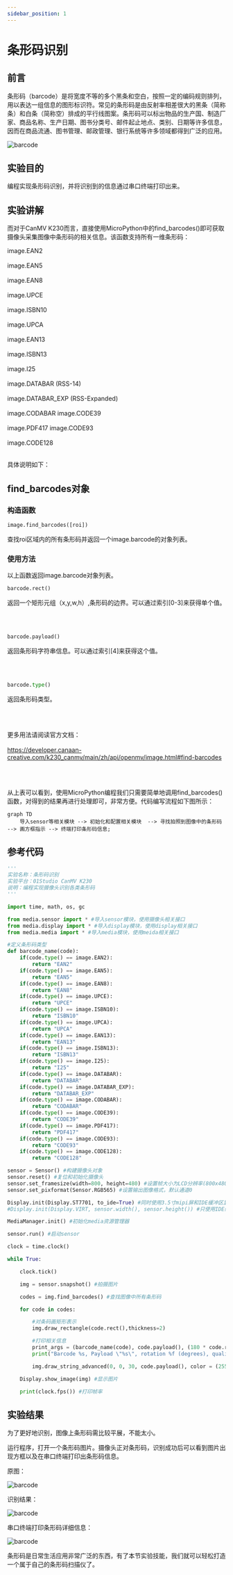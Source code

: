 ```yaml
---
sidebar_position: 1
---
```


# 条形码识别

## 前言
条形码（barcode）是将宽度不等的多个黑条和空白，按照一定的编码规则排列，用以表达一组信息的图形标识符。常见的条形码是由反射率相差很大的黑条（简称条）和白条（简称空）排成的平行线图案。条形码可以标出物品的生产国、制造厂家、商品名称、生产日期、图书分类号、邮件起止地点、类别、日期等许多信息，因而在商品流通、图书管理、邮政管理、银行系统等许多领域都得到广泛的应用。

![barcode](./img/barcode/barcode0.png)

## 实验目的
编程实现条形码识别，并将识别到的信息通过串口终端打印出来。

## 实验讲解

而对于CanMV K230而言，直接使用MicroPython中的find_barcodes()即可获取摄像头采集图像中条形码的相关信息。该函数支持所有一维条形码：

image.EAN2 <br></br>
image.EAN5 <br></br>
image.EAN8 <br></br>
image.UPCE <br></br>
image.ISBN10 <br></br>
image.UPCA <br></br>
image.EAN13 <br></br>
image.ISBN13 <br></br>
image.I25 <br></br>
image.DATABAR (RSS-14) <br></br>
image.DATABAR_EXP (RSS-Expanded) <br></br>
image.CODABAR image.CODE39 <br></br>
image.PDF417 image.CODE93 <br></br>
image.CODE128 <br></br>

具体说明如下：

## find_barcodes对象

### 构造函数
```python
image.find_barcodes([roi])
```
查找roi区域内的所有条形码并返回一个image.barcode的对象列表。

### 使用方法

以上函数返回image.barcode对象列表。

```python
barcode.rect()
```
返回一个矩形元组（x,y,w,h）,条形码的边界。可以通过索引[0-3]来获得单个值。

<br></br>

```python
barcode.payload()
```
返回条形码字符串信息。可以通过索引[4]来获得这个值。

<br></br>

```python
barcode.type()
```
返回条形码类型。

<br></br>

更多用法请阅读官方文档：<br></br>
https://developer.canaan-creative.com/k230_canmv/main/zh/api/openmv/image.html#find-barcodes

<br></br>

从上表可以看到，使用MicroPython编程我们只需要简单地调用find_barcodes()函数，对得到的结果再进行处理即可，非常方便。代码编写流程如下图所示：

```mermaid
graph TD
    导入sensor等相关模块 --> 初始化和配置相关模块  --> 寻找拍照到图像中的条形码 --> 画方框指示 --> 终端打印条形码信息;
```

## 参考代码

```python
'''
实验名称：条形码识别
实验平台：01Studio CanMV K230
说明：编程实现摄像头识别各类条形码
'''

import time, math, os, gc

from media.sensor import * #导入sensor模块，使用摄像头相关接口
from media.display import * #导入display模块，使用display相关接口
from media.media import * #导入media模块，使用meida相关接口

#定义条形码类型
def barcode_name(code):
    if(code.type() == image.EAN2):
        return "EAN2"
    if(code.type() == image.EAN5):
        return "EAN5"
    if(code.type() == image.EAN8):
        return "EAN8"
    if(code.type() == image.UPCE):
        return "UPCE"
    if(code.type() == image.ISBN10):
        return "ISBN10"
    if(code.type() == image.UPCA):
        return "UPCA"
    if(code.type() == image.EAN13):
        return "EAN13"
    if(code.type() == image.ISBN13):
        return "ISBN13"
    if(code.type() == image.I25):
        return "I25"
    if(code.type() == image.DATABAR):
        return "DATABAR"
    if(code.type() == image.DATABAR_EXP):
        return "DATABAR_EXP"
    if(code.type() == image.CODABAR):
        return "CODABAR"
    if(code.type() == image.CODE39):
        return "CODE39"
    if(code.type() == image.PDF417):
        return "PDF417"
    if(code.type() == image.CODE93):
        return "CODE93"
    if(code.type() == image.CODE128):
        return "CODE128"

sensor = Sensor() #构建摄像头对象
sensor.reset() #复位和初始化摄像头
sensor.set_framesize(width=800, height=480) #设置帧大小为LCD分辨率(800x480)，默认通道0
sensor.set_pixformat(Sensor.RGB565) #设置输出图像格式，默认通道0

Display.init(Display.ST7701, to_ide=True) #同时使用3.5寸mipi屏和IDE缓冲区显示图像，800x480分辨率
#Display.init(Display.VIRT, sensor.width(), sensor.height()) #只使用IDE缓冲区显示图像

MediaManager.init() #初始化media资源管理器

sensor.run() #启动sensor

clock = time.clock()

while True:

    clock.tick()

    img = sensor.snapshot() #拍摄图片

    codes = img.find_barcodes() #查找图像中所有条形码

    for code in codes:

        #对条码画矩形表示
        img.draw_rectangle(code.rect(),thickness=2)

        #打印相关信息
        print_args = (barcode_name(code), code.payload(), (180 * code.rotation()) / math.pi, code.quality())
        print("Barcode %s, Payload \"%s\", rotation %f (degrees), quality %d" % print_args)

        img.draw_string_advanced(0, 0, 30, code.payload(), color = (255, 255, 255)) #图像显示条码信息

    Display.show_image(img) #显示图片

    print(clock.fps()) #打印帧率
```

## 实验结果

为了更好地识别，图像上条形码需比较平展，不能太小。

运行程序，打开一个条形码图片。摄像头正对条形码，识别成功后可以看到图片出现方框以及在串口终端打印出条形码信息。

原图：

![barcode](./img/barcode/barcode1.jpg)

识别结果：

![barcode](./img/barcode/barcode2.png)

串口终端打印条形码详细信息：

![barcode](./img/barcode/barcode3.png)

条形码是日常生活应用非常广泛的东西，有了本节实验技能，我们就可以轻松打造一个属于自己的条形码扫描仪了。